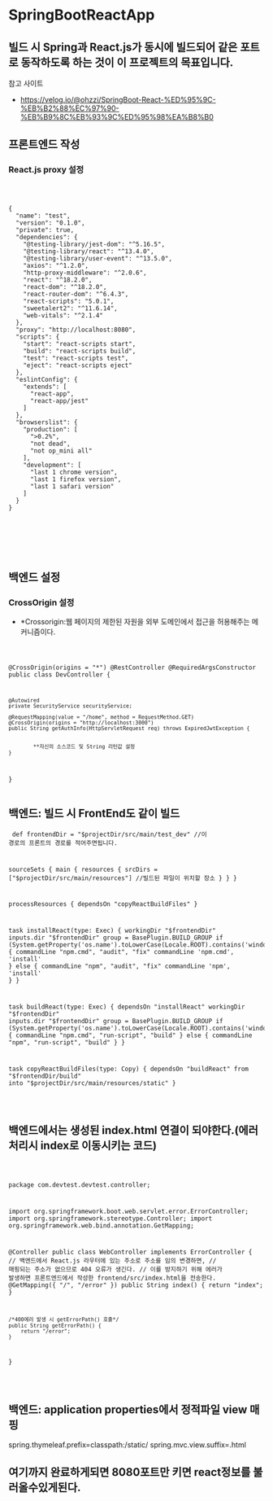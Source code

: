 # SpringBootReactApp

## 빌드 시 Spring과 React.js가 동시에 빌드되어 같은 포트로 동작하도록 하는 것이 이 프로젝트의 목표입니다.

참고 사이트

* https://velog.io/@ohzzi/SpringBoot-React-%ED%95%9C-%EB%B2%88%EC%97%90-%EB%B9%8C%EB%93%9C%ED%95%98%EA%B8%B0

## 프론트엔드 작성

### React.js proxy 설정

<pre><code>


{
  "name": "test",
  "version": "0.1.0",
  "private": true,
  "dependencies": {
    "@testing-library/jest-dom": "^5.16.5",
    "@testing-library/react": "^13.4.0",
    "@testing-library/user-event": "^13.5.0",
    "axios": "^1.2.0",
    "http-proxy-middleware": "^2.0.6",
    "react": "^18.2.0",
    "react-dom": "^18.2.0",
    "react-router-dom": "^6.4.3",
    "react-scripts": "5.0.1",
    "sweetalert2": "^11.6.14",
    "web-vitals": "^2.1.4"
  },
  "proxy": "http://localhost:8080",
  "scripts": {
    "start": "react-scripts start",
    "build": "react-scripts build",
    "test": "react-scripts test",
    "eject": "react-scripts eject"
  },
  "eslintConfig": {
    "extends": [
      "react-app",
      "react-app/jest"
    ]
  },
  "browserslist": {
    "production": [
      ">0.2%",
      "not dead",
      "not op_mini all"
    ],
    "development": [
      "last 1 chrome version",
      "last 1 firefox version",
      "last 1 safari version"
    ]
  }
}






</code></pre>

## 백엔드 설정

### CrossOrigin 설정

* *Crossorigin:웹 페이지의 제한된 자원을 외부 도메인에서 접근을 허용해주는 메커니즘이다.

<code><pre>

@CrossOrigin(origins = "*")
@RestController
@RequiredArgsConstructor
public class DevController {

    @Autowired
    private SecurityService securityService;

    @RequestMapping(value = "/home", method = RequestMethod.GET)
    @CrossOrigin(origins = "http://localhost:3000")
    public String getAuthInfo(HttpServletRequest req) throws ExpiredJwtException {
        

            **자신의 소스코드 및 String 리턴값 설정
    }

}
</code></pre>

## 백엔드: 빌드 시 FrontEnd도 같이 빌드


<code><pre>
def frontendDir = "$projectDir/src/main/test_dev"           //이 경로의 프론트의 경로를 적어주면됩니다.

sourceSets {
	main {
		resources { srcDirs = ["$projectDir/src/main/resources"]    //빌드된 파일이 위치할 장소
		}
	}
}

processResources { dependsOn "copyReactBuildFiles" }

task installReact(type: Exec) {
	workingDir "$frontendDir"
	inputs.dir "$frontendDir"
	group = BasePlugin.BUILD_GROUP
	if (System.getProperty('os.name').toLowerCase(Locale.ROOT).contains('windows')) {
		commandLine "npm.cmd", "audit", "fix"
		commandLine 'npm.cmd', 'install' }
	else {
		commandLine "npm", "audit", "fix" commandLine 'npm', 'install'
	}
}

task buildReact(type: Exec) {
	dependsOn "installReact"
	workingDir "$frontendDir"
	inputs.dir "$frontendDir"
	group = BasePlugin.BUILD_GROUP
	if (System.getProperty('os.name').toLowerCase(Locale.ROOT).contains('windows')) {
		commandLine "npm.cmd", "run-script", "build"
	} else {
		commandLine "npm", "run-script", "build"
	}
}

task copyReactBuildFiles(type: Copy) {
	dependsOn "buildReact"
	from "$frontendDir/build"
	into "$projectDir/src/main/resources/static"
}


</code></pre>

## 백엔드에서는 생성된 index.html 연결이 되야한다.(에러처리시 index로 이동시키는 코드)

<code><pre>

package com.devtest.devtest.controller;

import org.springframework.boot.web.servlet.error.ErrorController;
import org.springframework.stereotype.Controller;
import org.springframework.web.bind.annotation.GetMapping;

@Controller
public class WebController implements ErrorController {
    // 백엔드에서 React.js 라우터에 있는 주소로 주소를 임의 변경하면,
    // 매핑되는 주소가 없으므로 404 오류가 생긴다.
    // 이를 방지하기 위해 에러가 발생하면 프론트엔드에서 작성한 frontend/src/index.html을 전송한다.
    @GetMapping({ "/", "/error" })
    public String index() {
        return "index";
    }

    /*400에러 발생 시 getErrorPath() 호출*/
    public String getErrorPath() {
        return "/error";
    }
}

</code></pre>

## 백엔드: application properties에서 정적파일 view 매핑

spring.thymeleaf.prefix=classpath:/static/
spring.mvc.view.suffix=.html



## 여기까지 완료하게되면 8080포트만 키면 react정보를 불러올수있게된다.




